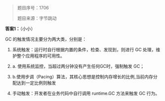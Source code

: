 > 题目序号：1706
>
> 题目来源：字节跳动

**答案1：**（小小）

GC 的触发情况主要分为两大类，分别是：

1. 系统触发：运行时自行根据内置的条件，检查、发现到，则进行 GC 处理，维护整个应用程序的可用性。

2. 	a. 使用系统监控，当超过两分钟没有产生任何GC时，强制触发 GC；

3. ​	b.使用步调（Pacing）算法，其核心思想是控制内存增长的比例,当前内存分配达到一定比例则触发

4. 手动触发：开发者在业务代码中自行调用 runtime.GC 方法来触发 GC 行为。